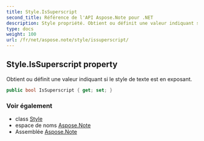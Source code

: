 ```yaml
---
title: Style.IsSuperscript
second_title: Référence de l'API Aspose.Note pour .NET
description: Style propriété. Obtient ou définit une valeur indiquant si le style de texte est en exposant.
type: docs
weight: 100
url: /fr/net/aspose.note/style/issuperscript/
---
```

## Style.IsSuperscript property

Obtient ou définit une valeur indiquant si le style de texte est en exposant.

```csharp
public bool IsSuperscript { get; set; }
```

### Voir également

* class [Style](../)
* espace de noms [Aspose.Note](../../style/)
* Assemblée [Aspose.Note](../../../)


